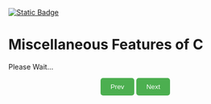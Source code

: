 [![Static Badge](https://img.shields.io/badge/Home-maker?labelColor=grey&color=grey)](https://baponkar.github.io/Learning-C)

# Miscellaneous Features of C

Please Wait...



<div style="text-align: center;">
    <button type="button" onclick="window.location.href='https://baponkar.github.io/Learning-C/Files-in-C/Files-in-C';" style="background-color: #4CAF50; color: white; padding: 10px 20px; border: none; border-radius: 5px; cursor: pointer;">
       Prev
    </button>
     <button type="button" onclick="window.location.href='https://baponkar.github.io/Learning-C/';" style="background-color: #4CAF50; color: white; padding: 10px 20px; border: none; border-radius: 5px; cursor: pointer;">
       Next
    </button>
</div>